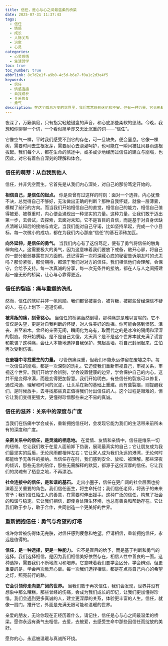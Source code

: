 ```yaml
---
title: 信任，是心与心之间最温柔的桥梁
date: 2025-07-31 11:37:43
tags:
  - 信任
  - 情感
  - 成长
  - 人际关系
  - 治愈
  - 心灵
categories: 
  - 心灵感悟
  - 生活哲学
toc: true
toc_number: true
abbrlink: 8c7d2e1f-a9b0-4c5d-b6e7-f0a1c2d3e4f5
keywords:
  - 信任
  - 情感连接
  - 自我成长
  - 关系修复
  - 勇气
description: 在这个瞬息万变的世界里，我们常常感到迷茫和不安。但有一种力量，它无形却强大，能将破碎的心灵重新连接，让冰冷的隔阂消融，那就是信任。它不仅仅是对他人的相信，更是对自己的肯定，对生活的热爱。本文将带你走进信任的深处，感受它如何滋养我们的生命，治愈我们的伤痕，并最终引领我们走向更广阔、更温暖的世界。
---
```


夜深了，万籁俱寂，只有指尖轻触键盘的声音，和心底那些柔软的思绪。今晚，我想和你聊聊一个词，一个看似简单却又无比沉重的词——“信任”。

它像空气一样，平时我们感受不到它的存在，可一旦缺失，便会窒息。它像一棵树，需要时间去生根发芽，需要耐心去浇灌呵护，也可能在一瞬间被狂风暴雨连根拔起。我们每个人，都在生命的旅途中，或多或少地经历过信任的建立与崩塌，也因此，对它有着各自深刻的理解和体会。

### 信任的萌芽：从自我到他人

信任，并非凭空而生。它首先是从我们内心深处，对自己的那份笃定开始的。

**相信自己，是信任的起点。** 你是否曾有过这样的时刻：面对一个选择，内心犹豫不决，总觉得自己不够好，无法做出正确的判断？那种自我怀疑，就像一层薄雾，模糊了前行的方向。而当我们开始相信自己的直觉，相信自己的能力，相信自己值得被爱、被尊重时，内心便会涌现出一种坚实的力量。这种力量，让我们敢于迈出第一步，去尝试，去探索，去面对未知。它不是盲目的自信，而是基于对自身优缺点清晰认知后的接纳与肯定。当我们能对自己守诺，比如坚持早起，完成一个小目标，每一次微小的成功，都在为我们内心那座“信任”的基石添砖加瓦。

**向外延伸，是信任的勇气。** 当我们内心有了这份笃定，便有了勇气将信任的触角伸向他人。这需要极大的勇气，因为这意味着我们要放下戒备，敞开心扉，将自己的一部分脆弱暴露在对方面前。还记得第一次将深藏心底的秘密告诉朋友时的忐忑吗？那份紧张，那份期待，都源于我们对对方的信任。我们相信他们会理解，会保守，会给予支持。每一次真诚的分享，每一次无条件的接纳，都在人与人之间搭建起一座无形的桥梁，让心与心靠得更近。

### 信任的裂痕：痛与重塑的洗礼

然而，信任的旅程并非一帆风顺。我们都曾被辜负，被背叛，被那些曾经深信不疑的人，在心上划下一道道伤痕。

**被背叛的痛，刻骨铭心。** 当信任的桥梁轰然倒塌，那种痛楚是难以言喻的。它不仅仅是失望，更是对自我判断的怀疑，对人性美好的动摇。你可能会感到愤怒、沮丧、甚至麻木。曾经的亲密无间，瞬间化为乌有，取而代之的是冰冷的隔阂和深深的裂痕。你开始质疑，是不是自己太傻，太天真？是不是这个世界本就充满了谎言和欺骗？这种痛，会让人本能地选择自我保护，筑起高墙，将自己封闭起来，生怕再次受到伤害。

**在废墟中寻找重生的力量。** 尽管伤痛深重，但我们不能永远停留在废墟之中。每一次信任的崩塌，都是一次深刻的洗礼。它迫使我们重新审视自己，审视关系，审视这个世界。我们开始学会辨别，学会设置健康的边界，学会保护自己的内心。这并不是变得冷漠，而是变得更加智慧。我们开始明白，有些信任的裂痕可以修复，通过沟通、理解和时间的沉淀，让关系在新的基础上重建。而有些裂痕，则提醒我们，是时候放手，去寻找那些真正值得我们付出信任的人。这个过程是艰难的，但它让我们变得更强大，更懂得珍惜那些来之不易的真诚。

### 信任的滋养：关系中的深度与广度

当我们在伤痛中学会成长，重新拥抱信任时，会发现它能为我们的生活带来前所未有的深度和广度。

**亲密关系中的信任，是灵魂的栖息地。** 在爱情、友情和亲情中，信任是维系一切的纽带。它让我们敢于在爱人面前卸下伪装，展现最真实的自己；它让朋友成为我们最坚实的后盾，无论风雨都相伴左右；它让家人成为我们永远的港湾，无论何时都能给予无条件的接纳。当信任存在时，我们感到安全、放松、被理解。那些深夜的倾诉，那些无言的陪伴，那些无需解释的默契，都源于这份深厚的信任。它让我们的灵魂有了栖息之地，不再漂泊。

**社会连接中的信任，是和谐的基石。** 走出小圈子，信任在更广阔的社会层面也扮演着至关重要的角色。我们信任医生，将生命托付；我们信任老师，将孩子的未来寄予；我们信任陌生人的善意，在需要时伸出援手。这种广泛的信任，构筑了社会的和谐与稳定。它让我们相信，即使身处陌生环境，也总有善良和帮助存在。它让我们敢于参与，敢于合作，共同创造一个更美好的世界。

### 重新拥抱信任：勇气与希望的灯塔

或许你曾被伤得体无完肤，对信任感到疲惫和绝望。但请相信，重新拥抱信任，永远是值得的。

**信任，是一种选择，更是一种能力。** 它不是盲目的给予，而是基于判断和勇气的选择。我们选择相信，是因为我们相信美好依然存在，相信人性中善良的一面。这种选择，需要我们不断地练习和培养。它意味着我们要学会区分，学会辨别，但更重要的是，学会再次敞开心扉。每一次我们选择相信，都是在点亮自己内心的希望之灯，照亮前行的路。

**它会引领你走向更广阔的世界。** 当我们敢于再次信任，我们会发现，世界并没有想象中那么糟糕。那些曾经的伤痛，会成为我们成长的印记，让我们更加懂得珍惜。我们会遇到更多真诚的人，建立更深厚的关系，体验更丰富的人生。信任，就像一扇门，推开它，外面是充满无限可能和温暖的世界。

亲爱的朋友，无论你现在正经历着什么，请记住，信任是心与心之间最温柔的桥梁。愿你永远有勇气去相信，去爱，去被爱，去感受生命中那些因信任而绽放的美好。

愿你的心，永远被温暖与真诚所环绕。